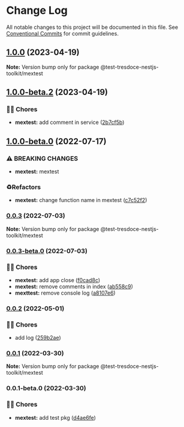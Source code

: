 # Change Log

All notable changes to this project will be documented in this file.
See [Conventional Commits](https://conventionalcommits.org) for commit guidelines.

## [1.0.0](https://github.com/tresdoce/tresdoce-nestjs-toolkit-test/compare/@test-tresdoce-nestjs-toolkit/mextest@1.0.0-beta.2...@test-tresdoce-nestjs-toolkit/mextest@1.0.0) (2023-04-19)

**Note:** Version bump only for package @test-tresdoce-nestjs-toolkit/mextest

## [1.0.0-beta.2](https://github.com/tresdoce/tresdoce-nestjs-toolkit-test/compare/@test-tresdoce-nestjs-toolkit/mextest@1.0.0-beta.1...@test-tresdoce-nestjs-toolkit/mextest@1.0.0-beta.2) (2023-04-19)

### 👨‍💻 Chores

- **mextest:** add comment in service ([2b7cf5b](https://github.com/tresdoce/tresdoce-nestjs-toolkit-test/commit/2b7cf5bae11b25adf5f0a83d818b3c94918846d0))

## [1.0.0-beta.0](https://github.com/tresdoce/tresdoce-nestjs-toolkit-test/compare/@test-tresdoce-nestjs-toolkit/mextest@0.0.3...@test-tresdoce-nestjs-toolkit/mextest@1.0.0-beta.0) (2022-07-17)

### ⚠ BREAKING CHANGES

- **mextest:** mextest

### ♻️Refactors

- **mextest:** change function name in mextest ([c7c52f2](https://github.com/tresdoce/tresdoce-nestjs-toolkit-test/commit/c7c52f2291fea49e2703ff97d5cba5c27b926e04))

### [0.0.3](https://github.com/tresdoce/tresdoce-nestjs-toolkit-test/compare/@test-tresdoce-nestjs-toolkit/mextest@0.0.3-beta.0...@test-tresdoce-nestjs-toolkit/mextest@0.0.3) (2022-07-03)

**Note:** Version bump only for package @test-tresdoce-nestjs-toolkit/mextest

### [0.0.3-beta.0](https://github.com/tresdoce/tresdoce-nestjs-toolkit-test/compare/@test-tresdoce-nestjs-toolkit/mextest@0.0.2...@test-tresdoce-nestjs-toolkit/mextest@0.0.3-beta.0) (2022-07-03)

### 👨‍💻 Chores

- **mextest:** add app close ([f0cad8c](https://github.com/tresdoce/tresdoce-nestjs-toolkit-test/commit/f0cad8c18616fe648b77d60f36aaeb180bb4bdef))
- **mextest:** remove comments in index ([ab558c9](https://github.com/tresdoce/tresdoce-nestjs-toolkit-test/commit/ab558c9efc6a5ada17fc7196dec16400fd7db457))
- **mexttest:** remove console log ([a8107e6](https://github.com/tresdoce/tresdoce-nestjs-toolkit-test/commit/a8107e6bfb0646948291952d6c6d23a25ec03816))

### [0.0.2](https://github.com/tresdoce/tresdoce-nestjs-toolkit-test/compare/@test-tresdoce-nestjs-toolkit/mextest@0.0.1...@test-tresdoce-nestjs-toolkit/mextest@0.0.2) (2022-05-01)

### 👨‍💻 Chores

- add log ([259b2ae](https://github.com/tresdoce/tresdoce-nestjs-toolkit-test/commit/259b2ae54f19d0e01ed316ee485e0bff2db0c4c6))

### [0.0.1](https://github.com/tresdoce/tresdoce-nestjs-toolkit-test/compare/@test-tresdoce-nestjs-toolkit/mextest@0.0.1-beta.0...@test-tresdoce-nestjs-toolkit/mextest@0.0.1) (2022-03-30)

**Note:** Version bump only for package @test-tresdoce-nestjs-toolkit/mextest

### 0.0.1-beta.0 (2022-03-30)

### 👨‍💻 Chores

- **mextest:** add test pkg ([d4ae6fe](https://github.com/tresdoce/tresdoce-nestjs-toolkit-test/commit/d4ae6fe0354220cd643125d6b7b254eee9969ce7))
